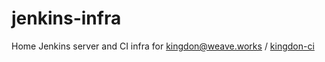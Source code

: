 # jenkins-infra

Home Jenkins server and CI infra for kingdon@weave.works / [kingdon-ci](github.com/kingdon-ci/jenkins-infra)
